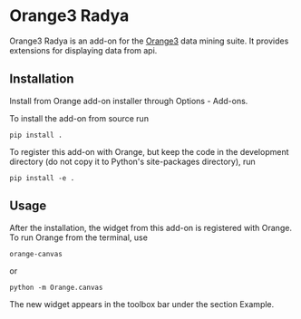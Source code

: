 Orange3 Radya
===============

Orange3 Radya is an add-on for the [Orange3](http://orange.biolab.si) 
data mining suite. It provides extensions for displaying data from api.

Installation
------------
Install from Orange add-on installer through Options - Add-ons.

To install the add-on from source run

    pip install .

To register this add-on with Orange, but keep the code in the development directory (do not copy it to 
Python's site-packages directory), run

    pip install -e .

Usage
-----

After the installation, the widget from this add-on is registered with Orange. To run Orange from the terminal,
use

    orange-canvas

or

    python -m Orange.canvas

The new widget appears in the toolbox bar under the section Example.
